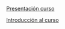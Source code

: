 
[Presentación curso](https://franciscomeneses.github.io/Primera-clase/Presentacion-Curso.html)




[Introducción al curso](https://franciscomeneses.github.io/Primera-clase/Primera-clase-InvCuanti.html)
